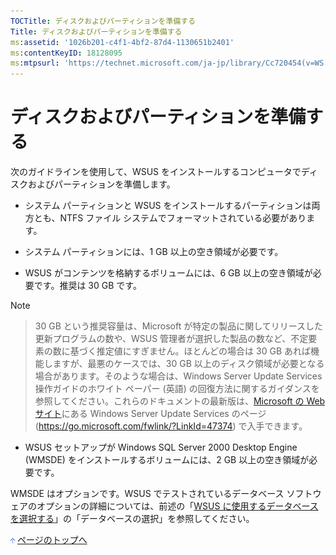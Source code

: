 ```yaml
---
TOCTitle: ディスクおよびパーティションを準備する
Title: ディスクおよびパーティションを準備する
ms:assetid: '1026b201-c4f1-4bf2-87d4-1130651b2401'
ms:contentKeyID: 18128095
ms:mtpsurl: 'https://technet.microsoft.com/ja-jp/library/Cc720454(v=WS.10)'
---
```


ディスクおよびパーティションを準備する
======================================

次のガイドラインを使用して、WSUS をインストールするコンピュータでディスクおよびパーティションを準備します。

-   システム パーティションと WSUS をインストールするパーティションは両方とも、NTFS ファイル システムでフォーマットされている必要があります。

-   システム パーティションには、1 GB 以上の空き領域が必要です。

-   WSUS がコンテンツを格納するボリュームには、6 GB 以上の空き領域が必要です。推奨は 30 GB です。

> [!NOTE]

> 30 GB という推奨容量は、Microsoft が特定の製品に関してリリースした更新プログラムの数や、WSUS 管理者が選択した製品の数など、不定要素の数に基づく推定値にすぎません。ほとんどの場合は 30 GB あれば機能しますが、最悪のケースでは、30 GB 以上のディスク領域が必要となる場合があります。そのような場合は、Windows Server Update Services 操作ガイドのホワイト ペーパー (英語) の回復方法に関するガイダンスを参照してください。これらのドキュメントの最新版は、[Microsoft の Web サイト](https://go.microsoft.com/fwlink/?linkid=47374)にある Windows Server Update Services のページ (https://go.microsoft.com/fwlink/?LinkId=47374) で入手できます。

-   WSUS セットアップが Windows SQL Server 2000 Desktop Engine (WMSDE) をインストールするボリュームには、2 GB 以上の空き領域が必要です。

WMSDE はオプションです。WSUS でテストされているデータベース ソフトウェアのオプションの詳細については、前述の「[WSUS に使用するデータベースを選択する](https://www.microsoft.com/japan/technet/prodtechnol/windowsserver2003/library/wsus/wsusdeploymentguidetc/86b1e90d-307d-4b35-88a1-84baccd1ff63.mspx)」の「データベースの選択」を参照してください。

![](images/Cc720454.arrow_px_up(ja-jp,WS.10).gif) [ページのトップへ](#ctl00_rs1_eb1_panel1)
